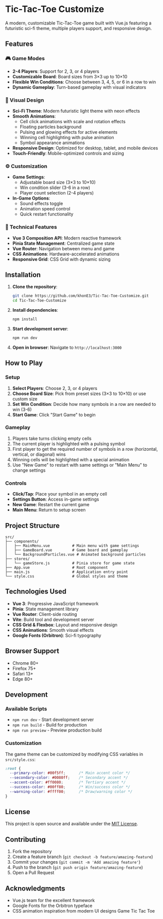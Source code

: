 # Tic-Tac-Toe Customize

A modern, customizable Tic-Tac-Toe game built with Vue.js featuring a futuristic sci-fi theme, multiple players support, and responsive design.

## Features

### 🎮 Game Modes
- **2-4 Players**: Support for 2, 3, or 4 players
- **Customizable Board**: Board sizes from 3×3 up to 10×10
- **Flexible Win Conditions**: Choose between 3, 4, 5, or 6 in a row to win
- **Dynamic Gameplay**: Turn-based gameplay with visual indicators

### 🎨 Visual Design
- **Sci-Fi Theme**: Modern futuristic light theme with neon effects
- **Smooth Animations**: 
  - Cell click animations with scale and rotation effects
  - Floating particles background
  - Pulsing and glowing effects for active elements
  - Winning cell highlighting with pulse animation
  - Symbol appearance animations
- **Responsive Design**: Optimized for desktop, tablet, and mobile devices
- **Touch-Friendly**: Mobile-optimized controls and sizing

### ⚙️ Customization
- **Game Settings**: 
  - Adjustable board size (3×3 to 10×10)
  - Win condition slider (3-6 in a row)
  - Player count selection (2-4 players)
- **In-Game Options**:
  - Sound effects toggle
  - Animation speed control
  - Quick restart functionality

### 🎯 Technical Features
- **Vue 3 Composition API**: Modern reactive framework
- **Pinia State Management**: Centralized game state
- **Vue Router**: Navigation between menu and game
- **CSS Animations**: Hardware-accelerated animations
- **Responsive Grid**: CSS Grid with dynamic sizing

## Installation

1. **Clone the repository**:
   ```bash
   git clone https://github.com/khonE3/Tic-Tac-Toe-Customize.git
   cd Tic-Tac-Toe-Customize
   ```

2. **Install dependencies**:
   ```bash
   npm install
   ```

3. **Start development server**:
   ```bash
   npm run dev
   ```

4. **Open in browser**:
   Navigate to `http://localhost:3000`

## How to Play

### Setup
1. **Select Players**: Choose 2, 3, or 4 players
2. **Choose Board Size**: Pick from preset sizes (3×3 to 10×10) or use custom size
3. **Set Win Condition**: Decide how many symbols in a row are needed to win (3-6)
4. **Start Game**: Click "Start Game" to begin

### Gameplay
1. Players take turns clicking empty cells
2. The current player is highlighted with a pulsing symbol
3. First player to get the required number of symbols in a row (horizontal, vertical, or diagonal) wins
4. Winning cells will be highlighted with a special animation
5. Use "New Game" to restart with same settings or "Main Menu" to change settings

### Controls
- **Click/Tap**: Place your symbol in an empty cell
- **Settings Button**: Access in-game settings
- **New Game**: Restart the current game
- **Main Menu**: Return to setup screen

## Project Structure

```
src/
├── components/
│   ├── MainMenu.vue          # Main menu with game settings
│   ├── GameBoard.vue         # Game board and gameplay
│   └── BackgroundParticles.vue # Animated background particles
├── stores/
│   └── gameStore.js          # Pinia store for game state
├── App.vue                   # Root component
├── main.js                   # Application entry point
└── style.css                 # Global styles and theme
```

## Technologies Used

- **Vue 3**: Progressive JavaScript framework
- **Pinia**: State management library
- **Vue Router**: Client-side routing
- **Vite**: Build tool and development server
- **CSS Grid & Flexbox**: Layout and responsive design
- **CSS Animations**: Smooth visual effects
- **Google Fonts (Orbitron)**: Sci-fi typography

## Browser Support

- Chrome 80+
- Firefox 75+
- Safari 13+
- Edge 80+

## Development

### Available Scripts

- `npm run dev` - Start development server
- `npm run build` - Build for production
- `npm run preview` - Preview production build

### Customization

The game theme can be customized by modifying CSS variables in `src/style.css`:

```css
:root {
  --primary-color: #00f5ff;      /* Main accent color */
  --secondary-color: #0080ff;    /* Secondary accent */
  --accent-color: #ff0080;       /* Tertiary accent */
  --success-color: #00ff80;      /* Win/success color */
  --warning-color: #ffff00;      /* Draw/warning color */
}
```

## License

This project is open source and available under the [MIT License](LICENSE).

## Contributing

1. Fork the repository
2. Create a feature branch (`git checkout -b feature/amazing-feature`)
3. Commit your changes (`git commit -m 'Add amazing feature'`)
4. Push to the branch (`git push origin feature/amazing-feature`)
5. Open a Pull Request

## Acknowledgments

- Vue.js team for the excellent framework
- Google Fonts for the Orbitron typeface
- CSS animation inspiration from modern UI designs
Game Tic Tac Toe 
